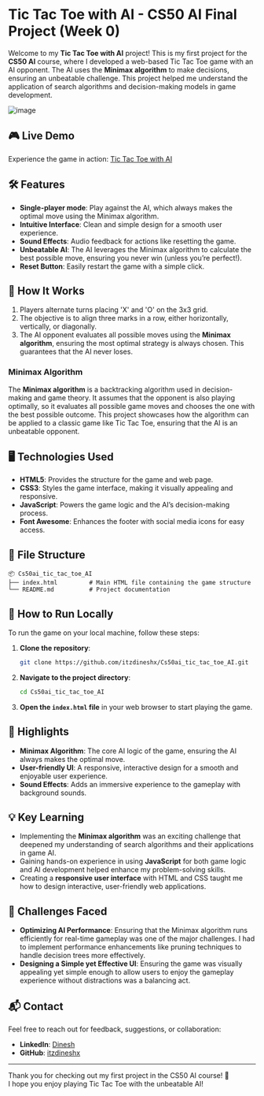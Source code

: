 # Tic Tac Toe with AI - CS50 AI Final Project (Week 0)

Welcome to my **Tic Tac Toe with AI** project! This is my first project for the **CS50 AI** course, where I developed a web-based Tic Tac Toe game with an AI opponent. The AI uses the **Minimax algorithm** to make decisions, ensuring an unbeatable challenge. This project helped me understand the application of search algorithms and decision-making models in game development.

![image](https://github.com/user-attachments/assets/634faf93-fc50-47d5-b0f2-cc9654ba1976)


## 🎮 Live Demo
Experience the game in action: [Tic Tac Toe with AI](https://itzdineshx.github.io/Cs50ai_tic_tac_toe_AI/)

## 🛠️ Features
- **Single-player mode**: Play against the AI, which always makes the optimal move using the Minimax algorithm.
- **Intuitive Interface**: Clean and simple design for a smooth user experience.
- **Sound Effects**: Audio feedback for actions like resetting the game.
- **Unbeatable AI**: The AI leverages the Minimax algorithm to calculate the best possible move, ensuring you never win (unless you’re perfect!).
- **Reset Button**: Easily restart the game with a simple click.

## 🚀 How It Works
1. Players alternate turns placing 'X' and 'O' on the 3x3 grid.
2. The objective is to align three marks in a row, either horizontally, vertically, or diagonally.
3. The AI opponent evaluates all possible moves using the **Minimax algorithm**, ensuring the most optimal strategy is always chosen. This guarantees that the AI never loses.

### Minimax Algorithm
The **Minimax algorithm** is a backtracking algorithm used in decision-making and game theory. It assumes that the opponent is also playing optimally, so it evaluates all possible game moves and chooses the one with the best possible outcome. This project showcases how the algorithm can be applied to a classic game like Tic Tac Toe, ensuring that the AI is an unbeatable opponent.

## 🖥️ Technologies Used
- **HTML5**: Provides the structure for the game and web page.
- **CSS3**: Styles the game interface, making it visually appealing and responsive.
- **JavaScript**: Powers the game logic and the AI’s decision-making process.
- **Font Awesome**: Enhances the footer with social media icons for easy access.

## 📂 File Structure
```
📦 Cs50ai_tic_tac_toe_AI
├── index.html         # Main HTML file containing the game structure
└── README.md          # Project documentation
```

## 📜 How to Run Locally
To run the game on your local machine, follow these steps:

1. **Clone the repository**:
   ```bash
   git clone https://github.com/itzdineshx/Cs50ai_tic_tac_toe_AI.git
   ```
2. **Navigate to the project directory**:
   ```bash
   cd Cs50ai_tic_tac_toe_AI
   ```
3. **Open the `index.html` file** in your web browser to start playing the game.

## 🌟 Highlights
- **Minimax Algorithm**: The core AI logic of the game, ensuring the AI always makes the optimal move.
- **User-friendly UI**: A responsive, interactive design for a smooth and enjoyable user experience.
- **Sound Effects**: Adds an immersive experience to the gameplay with background sounds.

## 💡 Key Learning
- Implementing the **Minimax algorithm** was an exciting challenge that deepened my understanding of search algorithms and their applications in game AI.
- Gaining hands-on experience in using **JavaScript** for both game logic and AI development helped enhance my problem-solving skills.
- Creating a **responsive user interface** with HTML and CSS taught me how to design interactive, user-friendly web applications.

## 🏅 Challenges Faced
- **Optimizing AI Performance**: Ensuring that the Minimax algorithm runs efficiently for real-time gameplay was one of the major challenges. I had to implement performance enhancements like pruning techniques to handle decision trees more effectively.
- **Designing a Simple yet Effective UI**: Ensuring the game was visually appealing yet simple enough to allow users to enjoy the gameplay experience without distractions was a balancing act.

## 📬 Contact
Feel free to reach out for feedback, suggestions, or collaboration:
- **LinkedIn**: [Dinesh](https://www.linkedin.com/in/dinesh-x/)
- **GitHub**: [itzdineshx](https://github.com/itzdineshx)

---

Thank you for checking out my first project in the CS50 AI course! 🎉  
I hope you enjoy playing Tic Tac Toe with the unbeatable AI!
```
